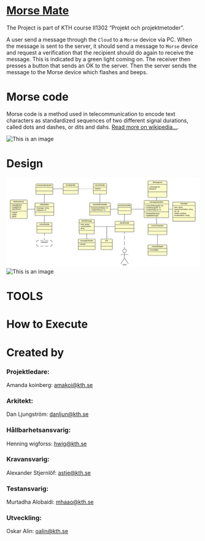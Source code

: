 #  [Morse Mate](https://github.com/HenningWigforss/II1302)
The Project is part of KTH course II1302 “Projekt och projektmetoder”. 

A user send a message through the `Cloud` to a `Morse` device via PC.
When the message is sent to the server, it should send a message to `Morse` device and request a verification that the recipient should do again to receive the message. This is indicated by a green light coming on. 
The receiver then presses a button that sends an OK to the server. Then the server sends the message to the Morse device which flashes and beeps.

# Morse code 
Morse code is a method used in telecommunication to encode text characters as standardized sequences of two different signal durations, called dots and dashes, or dits and dahs. [Read more on wikipedia...](https://en.wikipedia.org/wiki/Morse_code).

![This is an image](https://github.com/HenningWigforss/II1302/blob/main/icons/Ska%CC%88rmavbild%202022-03-24%20kl.%2016.49.04.png)

# Design
![This is an image](https://github.com/HenningWigforss/II1302/blob/main/icons/Arbetstavla%20grupp%2014%20-%20Konceptmodell.png)
![This is an image](https://github.com/HenningWigforss/II1302/blob/main/icons/Arbetstavla%20grupp%2014%20-%20produkt%20id%C3%A9%20(1).jpeg)

# TOOLS  



# How to Execute

# Created by
 ### Projektledare:
 Amanda koinberg: amakoi@kth.se
 ### Arkitekt:
 Dan Ljungström: danljun@kth.se
 ### Hållbarhetsansvarig:
 Henning wigforss: hwig@kth.se
 ### Kravansvarig:
 Alexander Stjernlöf: astje@kth.se
 ### Testansvarig:
 Murtadha Alobaidi: mhaao@kth.se
 ### Utveckling:
 Oskar Alin: oalin@kth.se
 
